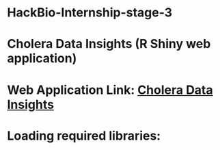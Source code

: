 # HackBio-Internship-stage-3
# Cholera Data Insights (R Shiny web application)
# Web Application Link: [Cholera Data Insights](https://choleradatainsights.shinyapps.io/solve/)

# Loading required libraries:
